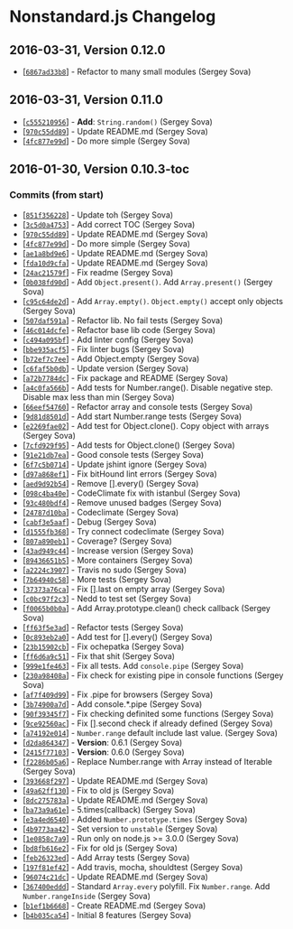 # Nonstandard.js Changelog

## 2016-03-31, Version 0.12.0

* [[`6867ad33b8`](https://github.com/LestaD/nonstandard/commit/6867ad33b8)] - Refactor to many small modules (Sergey Sova)


## 2016-03-31, Version 0.11.0

* [[`c555210956`](https://github.com/LestaD/nonstandard/commit/c555210956)] - **Add**: `String.random()` (Sergey Sova)
* [[`970c55dd89`](https://github.com/LestaD/nonstandard/commit/970c55dd89)] - Update README.md (Sergey Sova)
* [[`4fc877e99d`](https://github.com/LestaD/nonstandard/commit/4fc877e99d)] - Do more simple (Sergey Sova)


## 2016-01-30, Version 0.10.3-toc

### Commits (from start)
* [[`851f356228`](https://github.com/lestad/nonstandard.js/commit/851f356228)] - Update toh (Sergey Sova)
* [[`3c5d0a4753`](https://github.com/lestad/nonstandard.js/commit/3c5d0a4753)] - Add correct TOC (Sergey Sova)
* [[`970c55dd89`](https://github.com/lestad/nonstandard.js/commit/970c55dd89)] - Update README.md (Sergey Sova)
* [[`4fc877e99d`](https://github.com/lestad/nonstandard.js/commit/4fc877e99d)] - Do more simple (Sergey Sova)
* [[`ae1a8bd9e6`](https://github.com/lestad/nonstandard.js/commit/ae1a8bd9e6)] - Update README.md (Sergey Sova)
* [[`fda10d9cfa`](https://github.com/lestad/nonstandard.js/commit/fda10d9cfa)] - Update README.md (Sergey Sova)
* [[`24ac21579f`](https://github.com/lestad/nonstandard.js/commit/24ac21579f)] - Fix readme (Sergey Sova)
* [[`0b038fd90d`](https://github.com/lestad/nonstandard.js/commit/0b038fd90d)] - Add `Object.present()`. Add `Array.present()` (Sergey Sova)
* [[`c95c64de2d`](https://github.com/lestad/nonstandard.js/commit/c95c64de2d)] - Add `Array.empty()`. `Object.empty()` accept only objects (Sergey Sova)
* [[`507daf591a`](https://github.com/lestad/nonstandard.js/commit/507daf591a)] - Refactor lib. No fail tests (Sergey Sova)
* [[`46c014dcfe`](https://github.com/lestad/nonstandard.js/commit/46c014dcfe)] - Refactor base lib code (Sergey Sova)
* [[`c494a095bf`](https://github.com/lestad/nonstandard.js/commit/c494a095bf)] - Add linter config (Sergey Sova)
* [[`bbe935acf5`](https://github.com/lestad/nonstandard.js/commit/bbe935acf5)] - Fix linter bugs (Sergey Sova)
* [[`b72ef7c7ee`](https://github.com/lestad/nonstandard.js/commit/b72ef7c7ee)] - Add Object.empty (Sergey Sova)
* [[`c6faf5b0db`](https://github.com/lestad/nonstandard.js/commit/c6faf5b0db)] - Update version (Sergey Sova)
* [[`a72b7784dc`](https://github.com/lestad/nonstandard.js/commit/a72b7784dc)] - Fix package and README (Sergey Sova)
* [[`a4c0fa566b`](https://github.com/lestad/nonstandard.js/commit/a4c0fa566b)] - Add tests for Number.range(). Disable negative step. Disable max less than min (Sergey Sova)
* [[`66eef54760`](https://github.com/lestad/nonstandard.js/commit/66eef54760)] - Refactor array and console tests (Sergey Sova)
* [[`9d81d8501d`](https://github.com/lestad/nonstandard.js/commit/9d81d8501d)] - Add start Number.range tests (Sergey Sova)
* [[`e2269fae02`](https://github.com/lestad/nonstandard.js/commit/e2269fae02)] - Add test for Object.clone(). Copy object with arrays (Sergey Sova)
* [[`7cfd929f95`](https://github.com/lestad/nonstandard.js/commit/7cfd929f95)] - Add tests for Object.clone() (Sergey Sova)
* [[`91e21db7ea`](https://github.com/lestad/nonstandard.js/commit/91e21db7ea)] - Good console tests (Sergey Sova)
* [[`6f7c5b0714`](https://github.com/lestad/nonstandard.js/commit/6f7c5b0714)] - Update jshint ignore (Sergey Sova)
* [[`d97a868ef1`](https://github.com/lestad/nonstandard.js/commit/d97a868ef1)] - Fix bitHound lint errors (Sergey Sova)
* [[`aed9d92b54`](https://github.com/lestad/nonstandard.js/commit/aed9d92b54)] - Remove \[\].every() (Sergey Sova)
* [[`098c4ba40e`](https://github.com/lestad/nonstandard.js/commit/098c4ba40e)] - CodeClimate fix with istanbul (Sergey Sova)
* [[`93c480bdf4`](https://github.com/lestad/nonstandard.js/commit/93c480bdf4)] - Remove unused badges (Sergey Sova)
* [[`24787d10ba`](https://github.com/lestad/nonstandard.js/commit/24787d10ba)] - Codeclimate (Sergey Sova)
* [[`cabf3e5aaf`](https://github.com/lestad/nonstandard.js/commit/cabf3e5aaf)] - Debug (Sergey Sova)
* [[`d1555fb368`](https://github.com/lestad/nonstandard.js/commit/d1555fb368)] - Try connect codeclimate (Sergey Sova)
* [[`807a890eb1`](https://github.com/lestad/nonstandard.js/commit/807a890eb1)] - Coverage? (Sergey Sova)
* [[`43ad949c44`](https://github.com/lestad/nonstandard.js/commit/43ad949c44)] - Increase version (Sergey Sova)
* [[`89436651b5`](https://github.com/lestad/nonstandard.js/commit/89436651b5)] - More containers (Sergey Sova)
* [[`a2224c3907`](https://github.com/lestad/nonstandard.js/commit/a2224c3907)] - Travis no sudo (Sergey Sova)
* [[`7b64940c58`](https://github.com/lestad/nonstandard.js/commit/7b64940c58)] - More tests (Sergey Sova)
* [[`37373a76ca`](https://github.com/lestad/nonstandard.js/commit/37373a76ca)] - Fix \[\].last on empty array (Sergey Sova)
* [[`c0bc97f2c3`](https://github.com/lestad/nonstandard.js/commit/c0bc97f2c3)] - Nedd to test set (Sergey Sova)
* [[`f0065b0b0a`](https://github.com/lestad/nonstandard.js/commit/f0065b0b0a)] - Add Array.prototype.clean() check callback (Sergey Sova)
* [[`ff63f5e3ad`](https://github.com/lestad/nonstandard.js/commit/ff63f5e3ad)] - Refactor tests (Sergey Sova)
* [[`0c893eb2a0`](https://github.com/lestad/nonstandard.js/commit/0c893eb2a0)] - Add test for \[\].every() (Sergey Sova)
* [[`23b15902cb`](https://github.com/lestad/nonstandard.js/commit/23b15902cb)] - Fix ochepatka (Sergey Sova)
* [[`ff6d6a9c51`](https://github.com/lestad/nonstandard.js/commit/ff6d6a9c51)] - Fix that shit (Sergey Sova)
* [[`999e1fe463`](https://github.com/lestad/nonstandard.js/commit/999e1fe463)] - Fix all tests. Add `console.pipe` (Sergey Sova)
* [[`230a98408a`](https://github.com/lestad/nonstandard.js/commit/230a98408a)] - Fix check for existing pipe in console functions (Sergey Sova)
* [[`af7f409d99`](https://github.com/lestad/nonstandard.js/commit/af7f409d99)] - Fix .pipe for browsers (Sergey Sova)
* [[`3b74900a7d`](https://github.com/lestad/nonstandard.js/commit/3b74900a7d)] - Add console.*.pipe (Sergey Sova)
* [[`90f39345f7`](https://github.com/lestad/nonstandard.js/commit/90f39345f7)] - Fix checking definited some functions (Sergey Sova)
* [[`9ce92560ac`](https://github.com/lestad/nonstandard.js/commit/9ce92560ac)] - Fix \[\].second check if already defined (Sergey Sova)
* [[`a74192e014`](https://github.com/lestad/nonstandard.js/commit/a74192e014)] - `Number.range` default include last value. (Sergey Sova)
* [[`d2da864347`](https://github.com/lestad/nonstandard.js/commit/d2da864347)] - **Version**: 0.6.1 (Sergey Sova)
* [[`2415f77103`](https://github.com/lestad/nonstandard.js/commit/2415f77103)] - **Version**: 0.6.0 (Sergey Sova)
* [[`f2286b05a6`](https://github.com/lestad/nonstandard.js/commit/f2286b05a6)] - Replace Number.range with Array instead of Iterable (Sergey Sova)
* [[`393668f297`](https://github.com/lestad/nonstandard.js/commit/393668f297)] - Update README.md (Sergey Sova)
* [[`49a62ff130`](https://github.com/lestad/nonstandard.js/commit/49a62ff130)] - Fix to old js (Sergey Sova)
* [[`8dc275783a`](https://github.com/lestad/nonstandard.js/commit/8dc275783a)] - Update README.md (Sergey Sova)
* [[`ba73a9a61e`](https://github.com/lestad/nonstandard.js/commit/ba73a9a61e)] - 5.times(callback) (Sergey Sova)
* [[`e3a4ed6540`](https://github.com/lestad/nonstandard.js/commit/e3a4ed6540)] - Added `Number.prototype.times` (Sergey Sova)
* [[`4b9773aa42`](https://github.com/lestad/nonstandard.js/commit/4b9773aa42)] - Set version to `unstable` (Sergey Sova)
* [[`1e0858c7a9`](https://github.com/lestad/nonstandard.js/commit/1e0858c7a9)] - Run only on node.js >= 3.0.0 (Sergey Sova)
* [[`bd8fb616e2`](https://github.com/lestad/nonstandard.js/commit/bd8fb616e2)] - Fix for old js (Sergey Sova)
* [[`feb26323ed`](https://github.com/lestad/nonstandard.js/commit/feb26323ed)] - Add Array tests (Sergey Sova)
* [[`197f81ef42`](https://github.com/lestad/nonstandard.js/commit/197f81ef42)] - Add travis, mocha, shouldtest (Sergey Sova)
* [[`96074c21dc`](https://github.com/lestad/nonstandard.js/commit/96074c21dc)] - Update README.md (Sergey Sova)
* [[`367400eddd`](https://github.com/lestad/nonstandard.js/commit/367400eddd)] - Standard `Array.every` polyfill. Fix `Number.range`. Add `Number.rangeInside` (Sergey Sova)
* [[`b1ef1b6668`](https://github.com/lestad/nonstandard.js/commit/b1ef1b6668)] - Create README.md (Sergey Sova)
* [[`b4b035ca54`](https://github.com/lestad/nonstandard.js/commit/b4b035ca54)] - Initial 8 features (Sergey Sova)
